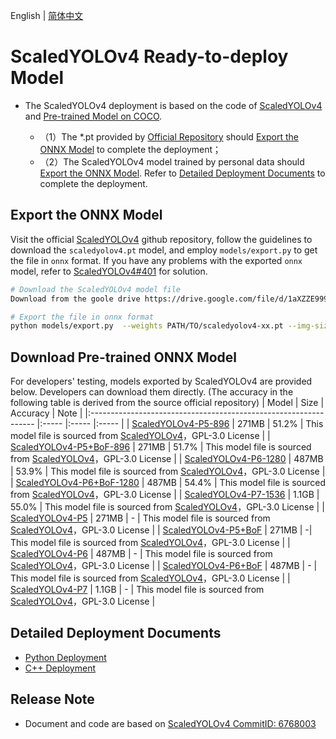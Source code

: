 English | [简体中文](README_CN.md)
# ScaledYOLOv4 Ready-to-deploy Model

- The ScaledYOLOv4 deployment is based on the code of [ScaledYOLOv4](https://github.com/WongKinYiu/ScaledYOLOv4) and [Pre-trained Model on COCO](https://github.com/WongKinYiu/ScaledYOLOv4).

  - （1）The *.pt provided by [Official Repository](https://github.com/WongKinYiu/ScaledYOLOv4) should [Export the ONNX Model](#Export-the-ONNX-Model) to complete the deployment；
  - （2）The ScaledYOLOv4 model trained by personal data should [Export the ONNX Model](#%E5%AF%BC%E5%87%BAONNX%E6%A8%A1%E5%9E%8B). Refer to [Detailed Deployment Documents](#Detailed-Deployment-Documents) to complete the deployment.


## Export the ONNX Model


  Visit the official [ScaledYOLOv4](https://github.com/WongKinYiu/ScaledYOLOv4) github repository, follow the guidelines to download the `scaledyolov4.pt` model, and employ `models/export.py` to get the file in `onnx` format.  If you have any problems with the exported `onnx` model, refer to [ScaledYOLOv4#401](https://github.com/WongKinYiu/ScaledYOLOv4/issues/401) for solution.


  ```bash
  # Download the ScaledYOLOv4 model file
  Download from the goole drive https://drive.google.com/file/d/1aXZZE999sHMP1gev60XhNChtHPRMH3Fz/view?usp=sharing

  # Export the file in onnx format
  python models/export.py  --weights PATH/TO/scaledyolov4-xx.pt --img-size 640
  ```


## Download Pre-trained ONNX Model

For developers' testing, models exported by ScaledYOLOv4 are provided below. Developers can download them directly. (The accuracy in the following table is derived from the source official repository)
| Model                                                               | Size    | Accuracy    | Note |
|:---------------------------------------------------------------- |:----- |:----- |:----- |
| [ScaledYOLOv4-P5-896](https://bj.bcebos.com/paddlehub/fastdeploy/scaled_yolov4-p5-896.onnx) | 271MB | 51.2% | This model file is sourced from [ScaledYOLOv4](https://github.com/WongKinYiu/ScaledYOLOv4)，GPL-3.0 License |
| [ScaledYOLOv4-P5+BoF-896](https://bj.bcebos.com/paddlehub/fastdeploy/scaled_yolov4-p5_-896.onnx) | 271MB | 51.7% | This model file is sourced from [ScaledYOLOv4](https://github.com/WongKinYiu/ScaledYOLOv4)，GPL-3.0 License |
| [ScaledYOLOv4-P6-1280](https://bj.bcebos.com/paddlehub/fastdeploy/scaled_yolov4-p6-1280.onnx) | 487MB | 53.9% | This model file is sourced from [ScaledYOLOv4](https://github.com/WongKinYiu/ScaledYOLOv4)，GPL-3.0 License |
| [ScaledYOLOv4-P6+BoF-1280](https://bj.bcebos.com/paddlehub/fastdeploy/scaled_yolov4-p6_-1280.onnx) | 487MB | 54.4% | This model file is sourced from [ScaledYOLOv4](https://github.com/WongKinYiu/ScaledYOLOv4)，GPL-3.0 License |
| [ScaledYOLOv4-P7-1536](https://bj.bcebos.com/paddlehub/fastdeploy/scaled_yolov4-p7-1536.onnx) | 1.1GB | 55.0% | This model file is sourced from [ScaledYOLOv4](https://github.com/WongKinYiu/ScaledYOLOv4)，GPL-3.0 License |
| [ScaledYOLOv4-P5](https://bj.bcebos.com/paddlehub/fastdeploy/scaled_yolov4-p5.onnx) | 271MB | - | This model file is sourced from [ScaledYOLOv4](https://github.com/WongKinYiu/ScaledYOLOv4)，GPL-3.0 License |
| [ScaledYOLOv4-P5+BoF](https://bj.bcebos.com/paddlehub/fastdeploy/scaled_yolov4-p5_.onnx) | 271MB | -| This model file is sourced from [ScaledYOLOv4](https://github.com/WongKinYiu/ScaledYOLOv4)，GPL-3.0 License |
| [ScaledYOLOv4-P6](https://bj.bcebos.com/paddlehub/fastdeploy/scaled_yolov4-p6.onnx) | 487MB | - | This model file is sourced from [ScaledYOLOv4](https://github.com/WongKinYiu/ScaledYOLOv4)，GPL-3.0 License |
| [ScaledYOLOv4-P6+BoF](https://bj.bcebos.com/paddlehub/fastdeploy/scaled_yolov4-p6_.onnx) | 487MB | - | This model file is sourced from [ScaledYOLOv4](https://github.com/WongKinYiu/ScaledYOLOv4)，GPL-3.0 License |
| [ScaledYOLOv4-P7](https://bj.bcebos.com/paddlehub/fastdeploy/scaled_yolov4-p7.onnx) | 1.1GB | - | This model file is sourced from [ScaledYOLOv4](https://github.com/WongKinYiu/ScaledYOLOv4)，GPL-3.0 License |

## Detailed Deployment Documents

- [Python Deployment](python)
- [C++ Deployment](cpp)


## Release Note

- Document and code are based on [ScaledYOLOv4 CommitID: 6768003](https://github.com/WongKinYiu/ScaledYOLOv4/commit/676800364a3446900b9e8407bc880ea2127b3415)

